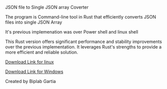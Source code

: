 JSON file to Single JSON array Coverter

The program is Command-line tool in Rust that efficiently converts JSON files into single JSON Array

It's previous implemenation was over Power shell and linux shell

This Rust version offers significant performance and stability improvements over the previous implementation. It leverages Rust's strengths to provide a more efficient and reliable solution.

[Download Link for linux](https://github.com/biplab5464/filetojson/blob/main/target/release/filetojson)

[Download Link for Windows](https://github.com/biplab5464/filetojson/blob/main/target/x86_64-pc-windows-gnu/release/filetojson.exe)


Created by Biplab Gartia

